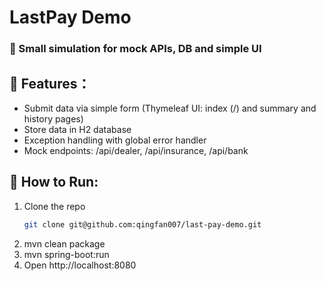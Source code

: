 # LastPay Demo
### 🚗 Small simulation for mock APIs, DB and simple UI

## 🔧 Features：
- Submit data via simple form (Thymeleaf UI: index (/) and summary and history pages)
- Store data in H2 database
- Exception handling with global error handler
- Mock endpoints: /api/dealer, /api/insurance, /api/bank


## 🚀 How to Run:
1. Clone the repo
    ```bash
   git clone git@github.com:qingfan007/last-pay-demo.git
   ```
2. mvn clean package
3. mvn spring-boot:run
4. Open http://localhost:8080